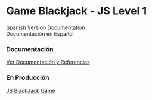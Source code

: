 # Game Blackjack - JS Level 1

Spanish Version Documentation \
Documentación en Español

### Documentación

<a target="_blank" href="https://power-almandine-3c4.notion.site/Lab-1-Blackjack-20528a5006e24c089f75f099669fed52">Ver Documentación y Referencias</a>

### En Producción

<a target="_blank" href="https://jenneracostadiaz.github.io/blackjack-js-game/">JS BlackJack Game</a>
